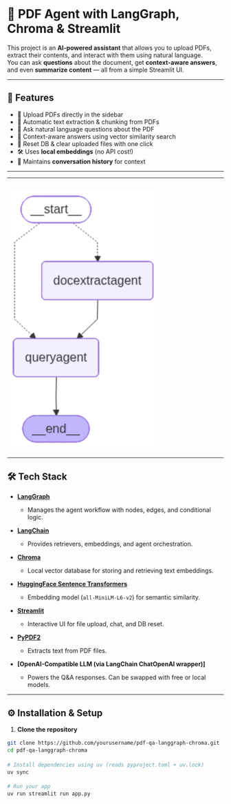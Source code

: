 # 📄 PDF Agent with LangGraph, Chroma & Streamlit  

This project is an **AI-powered assistant** that allows you to upload PDFs, extract their contents, and interact with them using natural language.  
You can ask **questions** about the document, get **context-aware answers**, and even **summarize content** — all from a simple Streamlit UI.  

---

## 🚀 Features  

- 📂 Upload PDFs directly in the sidebar  
- 🔎 Automatic text extraction & chunking from PDFs  
- 💬 Ask natural language questions about the PDF  
- 🧠 Context-aware answers using vector similarity search  
- 🧹 Reset DB & clear uploaded files with one click  
- 🛠️ Uses **local embeddings** (no API cost!)  
- 💾 Maintains **conversation history** for context  

---

---
![Demo Screenshot](graph.png)
---

---

## 🛠️ Tech Stack  

- **[LangGraph](https://github.com/langchain-ai/langgraph)**  
  - Manages the agent workflow with nodes, edges, and conditional logic.  

- **[LangChain](https://www.langchain.com/)**  
  - Provides retrievers, embeddings, and agent orchestration.  

- **[Chroma](https://www.trychroma.com/)**  
  - Local vector database for storing and retrieving text embeddings.  

- **[HuggingFace Sentence Transformers](https://huggingface.co/sentence-transformers/all-MiniLM-L6-v2)**  
  - Embedding model (`all-MiniLM-L6-v2`) for semantic similarity.  

- **[Streamlit](https://streamlit.io/)**  
  - Interactive UI for file upload, chat, and DB reset.  

- **[PyPDF2](https://pypi.org/project/pypdf2/)**  
  - Extracts text from PDF files.  

- **[OpenAI-Compatible LLM (via LangChain ChatOpenAI wrapper)]**  
  - Powers the Q&A responses. Can be swapped with free or local models.  

---

## ⚙️ Installation & Setup  

1. **Clone the repository**  
```bash
git clone https://github.com/yourusername/pdf-qa-langgraph-chroma.git
cd pdf-qa-langgraph-chroma

# Install dependencies using uv (reads pyproject.toml + uv.lock)
uv sync

# Run your app
uv run streamlit run app.py
```